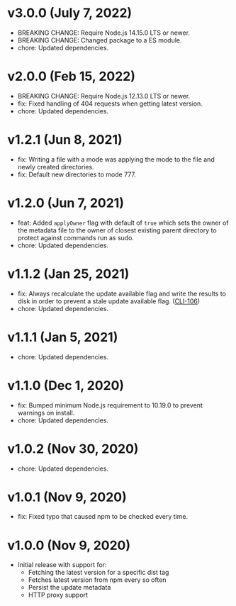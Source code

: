 # v3.0.0 (July 7, 2022)

 * BREAKING CHANGE: Require Node.js 14.15.0 LTS or newer.
 * BREAKING CHANGE: Changed package to a ES module.
 * chore: Updated dependencies.

# v2.0.0 (Feb 15, 2022)

 * BREAKING CHANGE: Require Node.js 12.13.0 LTS or newer.
 * fix: Fixed handling of 404 requests when getting latest version.
 * chore: Updated dependencies.

# v1.2.1 (Jun 8, 2021)

 * fix: Writing a file with a mode was applying the mode to the file and newly created directories.
 * fix: Default new directories to mode 777.

# v1.2.0 (Jun 7, 2021)

 * feat: Added `applyOwner` flag with default of `true` which sets the owner of the metadata file
   to the owner of closest existing parent directory to protect against commands run as sudo.
 * chore: Updated dependencies.

# v1.1.2 (Jan 25, 2021)

 * fix: Always recalculate the update available flag and write the results to disk in order to
   prevent a stale update available flag. ([CLI-106](https://jira.axway.com/browse/CLI-106))
 * chore: Updated dependencies.

# v1.1.1 (Jan 5, 2021)

 * chore: Updated dependencies.

# v1.1.0 (Dec 1, 2020)

 * fix: Bumped minimum Node.js requirement to 10.19.0 to prevent warnings on install.
 * chore: Updated dependencies.

# v1.0.2 (Nov 30, 2020)

 * chore: Updated dependencies.

# v1.0.1 (Nov 9, 2020)

 * fix: Fixed typo that caused npm to be checked every time.

# v1.0.0 (Nov 9, 2020)

 * Initial release with support for:
   - Fetching the latest version for a specific dist tag
   - Fetches latest version from npm every so often
   - Persist the update metadata
   - HTTP proxy support
